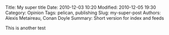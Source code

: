 Title: My super title
Date: 2010-12-03 10:20
Modified: 2010-12-05 19:30
Category: Opinion
Tags: pelican, publishing
Slug: my-super-post
Authors: Alexis Metaireau, Conan Doyle
Summary: Short version for index and feeds

This is another test
